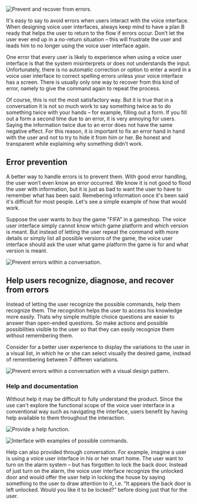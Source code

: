 ![Prevent and recover from errors.](/images/behavior/preventAndInterceptErrors.png)

It's easy to say to avoid errors when users interact with the voice interface. When designing voice user interfaces, always keep mind to have a plan B ready that helps the user to return to the flow if errors occur. Don’t let the user ever end up in a no-return situation – this will frustrate the user and leads him to no longer using the voice user interface again. 

One error that every user is likely to experience when using a voice user interface is that the system misinterprets or does not understands the input. Unfortunately, there is no automatic correction or option to enter a word in a voice user interface to correct spelling errors unless your voice interface has a screen. There is usually only one way to recover from this kind of error, namely to give the command again to repeat the process.

Of course, this is not the most satisfactory way. But it is true that in a conversation it is not so much work to say something twice as to do something twice with your hands – for example, filling out a form. If you fill out a form a second time due to an error, it is very annoying for users. Saying the information twice due to an error does not have the same negative effect. For this reason, it is important to fix an error hand in hand with the user and not to try to hide it from him or her. Be honest and transparent while explaining why something didn’t work.

## Error prevention

A better way to handle errors is to prevent them. With good error handling, the user won’t even know an error occurred. We know it is not good to flood the user with information, but it is just as bad to want the user to have to remember what has been said. Remebering information once it's been said it's difficult for most people. Let's see a simple example of how that would work. 

Suppose the user wants to buy the game "FIFA" in a gameshop. The voice user interface simply cannot know which game platform and which version is meant. But instead of letting the user repeat the command with more details or simply list all possible versions of the game, the voice user interface should ask the user what game platform the game is for and what version is meant.

![Prevent errors within a conversation.](/images/behavior/errorPrevention.png)


## Help users recognize, diagnose, and recover from errors

Instead of letting the user recognize the possible commands, help them recognize them. The recognition helps the user to access his knowledge more easily. Thats why simple multiple choice questions are easier to answer than open-ended questions. So make actions and possible possibilities visible to the user so that they can easily recognize them without remembering them.

Consider for a better user experience to display the variations to the user in a visual list, in which he or she can select visually the desired game, instead of remembering between 7 differen variations.

![Prevent errors within a conversation with a visual design pattern.](/images/behavior/errorPreventionWithList.png)

### Help and documentation

Without help it may be difficult to fully understand the product. Since the use can't explore the functional scope of the voice user interface in a conventional way such as navigating the interface, users benefit by having help available to them throughout the interaction.

![Provide a help function.](/images/behavior/helpDocumentation.png)

![Interface with examples of possible commands.](/images/behavior/UserFreedomExamples.png)

Help can also provided through conversation. For example, imagine a user is using a voice user interface in his or her smart home. The user want to turn on the alarm system – but has forgotten to lock the back door. Instead of just turn on the alarm, the voice user interface recognize the unlocked door and would offer the user help in locking the house by saying something to the user to draw attention to it, i.e. “It appears the back door is left unlocked. Would you like it to be locked?” before doing just that for the user.


